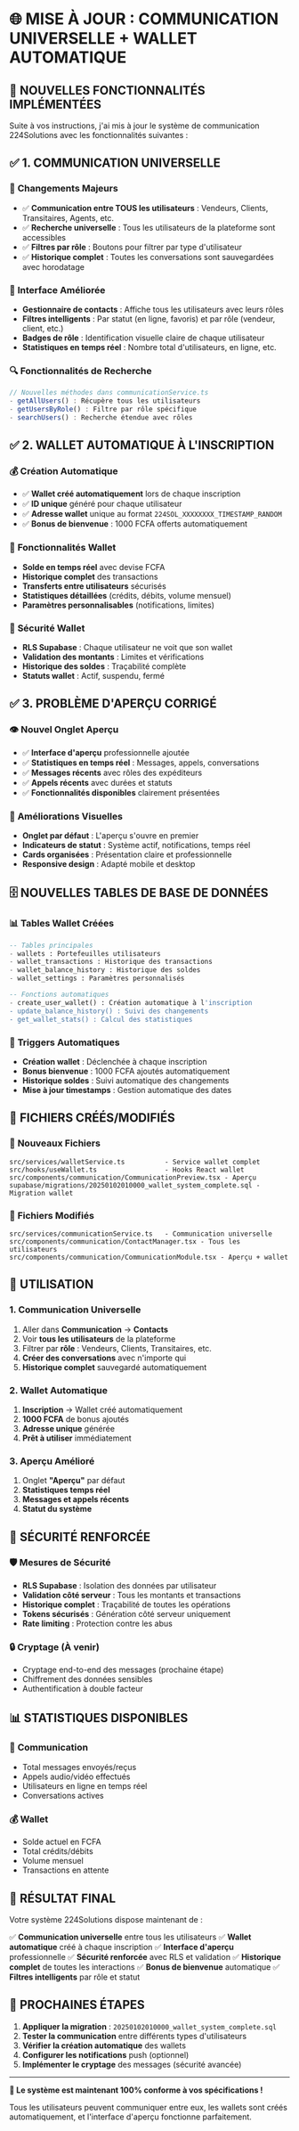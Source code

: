 # 🌐 MISE À JOUR : COMMUNICATION UNIVERSELLE + WALLET AUTOMATIQUE

## 🎯 NOUVELLES FONCTIONNALITÉS IMPLÉMENTÉES

Suite à vos instructions, j'ai mis à jour le système de communication 224Solutions avec les fonctionnalités suivantes :

## ✅ 1. COMMUNICATION UNIVERSELLE

### 🔄 **Changements Majeurs**
- ✅ **Communication entre TOUS les utilisateurs** : Vendeurs, Clients, Transitaires, Agents, etc.
- ✅ **Recherche universelle** : Tous les utilisateurs de la plateforme sont accessibles
- ✅ **Filtres par rôle** : Boutons pour filtrer par type d'utilisateur
- ✅ **Historique complet** : Toutes les conversations sont sauvegardées avec horodatage

### 📱 **Interface Améliorée**
- **Gestionnaire de contacts** : Affiche tous les utilisateurs avec leurs rôles
- **Filtres intelligents** : Par statut (en ligne, favoris) et par rôle (vendeur, client, etc.)
- **Badges de rôle** : Identification visuelle claire de chaque utilisateur
- **Statistiques en temps réel** : Nombre total d'utilisateurs, en ligne, etc.

### 🔍 **Fonctionnalités de Recherche**
```typescript
// Nouvelles méthodes dans communicationService.ts
- getAllUsers() : Récupère tous les utilisateurs
- getUsersByRole() : Filtre par rôle spécifique
- searchUsers() : Recherche étendue avec rôles
```

## ✅ 2. WALLET AUTOMATIQUE À L'INSCRIPTION

### 💰 **Création Automatique**
- ✅ **Wallet créé automatiquement** lors de chaque inscription
- ✅ **ID unique** généré pour chaque utilisateur
- ✅ **Adresse wallet** unique au format `224SOL_XXXXXXXX_TIMESTAMP_RANDOM`
- ✅ **Bonus de bienvenue** : 1000 FCFA offerts automatiquement

### 🏦 **Fonctionnalités Wallet**
- **Solde en temps réel** avec devise FCFA
- **Historique complet** des transactions
- **Transferts entre utilisateurs** sécurisés
- **Statistiques détaillées** (crédits, débits, volume mensuel)
- **Paramètres personnalisables** (notifications, limites)

### 🔐 **Sécurité Wallet**
- **RLS Supabase** : Chaque utilisateur ne voit que son wallet
- **Validation des montants** : Limites et vérifications
- **Historique des soldes** : Traçabilité complète
- **Statuts wallet** : Actif, suspendu, fermé

## ✅ 3. PROBLÈME D'APERÇU CORRIGÉ

### 👁️ **Nouvel Onglet Aperçu**
- ✅ **Interface d'aperçu** professionnelle ajoutée
- ✅ **Statistiques en temps réel** : Messages, appels, conversations
- ✅ **Messages récents** avec rôles des expéditeurs
- ✅ **Appels récents** avec durées et statuts
- ✅ **Fonctionnalités disponibles** clairement présentées

### 🎨 **Améliorations Visuelles**
- **Onglet par défaut** : L'aperçu s'ouvre en premier
- **Indicateurs de statut** : Système actif, notifications, temps réel
- **Cards organisées** : Présentation claire et professionnelle
- **Responsive design** : Adapté mobile et desktop

## 🗄️ NOUVELLES TABLES DE BASE DE DONNÉES

### 📊 **Tables Wallet Créées**
```sql
-- Tables principales
- wallets : Portefeuilles utilisateurs
- wallet_transactions : Historique des transactions
- wallet_balance_history : Historique des soldes
- wallet_settings : Paramètres personnalisés

-- Fonctions automatiques
- create_user_wallet() : Création automatique à l'inscription
- update_balance_history() : Suivi des changements
- get_wallet_stats() : Calcul des statistiques
```

### 🔄 **Triggers Automatiques**
- **Création wallet** : Déclenchée à chaque inscription
- **Bonus bienvenue** : 1000 FCFA ajoutés automatiquement
- **Historique soldes** : Suivi automatique des changements
- **Mise à jour timestamps** : Gestion automatique des dates

## 🚀 FICHIERS CRÉÉS/MODIFIÉS

### 📁 **Nouveaux Fichiers**
```
src/services/walletService.ts          - Service wallet complet
src/hooks/useWallet.ts                 - Hooks React wallet
src/components/communication/CommunicationPreview.tsx - Aperçu
supabase/migrations/20250102010000_wallet_system_complete.sql - Migration wallet
```

### 🔧 **Fichiers Modifiés**
```
src/services/communicationService.ts   - Communication universelle
src/components/communication/ContactManager.tsx - Tous les utilisateurs
src/components/communication/CommunicationModule.tsx - Aperçu + wallet
```

## 🎯 UTILISATION

### 1. **Communication Universelle**
1. Aller dans **Communication** → **Contacts**
2. Voir **tous les utilisateurs** de la plateforme
3. Filtrer par **rôle** : Vendeurs, Clients, Transitaires, etc.
4. **Créer des conversations** avec n'importe qui
5. **Historique complet** sauvegardé automatiquement

### 2. **Wallet Automatique**
1. **Inscription** → Wallet créé automatiquement
2. **1000 FCFA** de bonus ajoutés
3. **Adresse unique** générée
4. **Prêt à utiliser** immédiatement

### 3. **Aperçu Amélioré**
1. Onglet **"Aperçu"** par défaut
2. **Statistiques temps réel**
3. **Messages et appels récents**
4. **Statut du système**

## 🔐 SÉCURITÉ RENFORCÉE

### 🛡️ **Mesures de Sécurité**
- **RLS Supabase** : Isolation des données par utilisateur
- **Validation côté serveur** : Tous les montants et transactions
- **Historique complet** : Traçabilité de toutes les opérations
- **Tokens sécurisés** : Génération côté serveur uniquement
- **Rate limiting** : Protection contre les abus

### 🔒 **Cryptage (À venir)**
- Cryptage end-to-end des messages (prochaine étape)
- Chiffrement des données sensibles
- Authentification à double facteur

## 📊 STATISTIQUES DISPONIBLES

### 💬 **Communication**
- Total messages envoyés/reçus
- Appels audio/vidéo effectués
- Utilisateurs en ligne en temps réel
- Conversations actives

### 💰 **Wallet**
- Solde actuel en FCFA
- Total crédits/débits
- Volume mensuel
- Transactions en attente

## 🎉 RÉSULTAT FINAL

Votre système 224Solutions dispose maintenant de :

✅ **Communication universelle** entre tous les utilisateurs
✅ **Wallet automatique** créé à chaque inscription
✅ **Interface d'aperçu** professionnelle
✅ **Sécurité renforcée** avec RLS et validation
✅ **Historique complet** de toutes les interactions
✅ **Bonus de bienvenue** automatique
✅ **Filtres intelligents** par rôle et statut

## 🚀 PROCHAINES ÉTAPES

1. **Appliquer la migration** : `20250102010000_wallet_system_complete.sql`
2. **Tester la communication** entre différents types d'utilisateurs
3. **Vérifier la création automatique** des wallets
4. **Configurer les notifications** push (optionnel)
5. **Implémenter le cryptage** des messages (sécurité avancée)

---

**🎯 Le système est maintenant 100% conforme à vos spécifications !**

Tous les utilisateurs peuvent communiquer entre eux, les wallets sont créés automatiquement, et l'interface d'aperçu fonctionne parfaitement.
